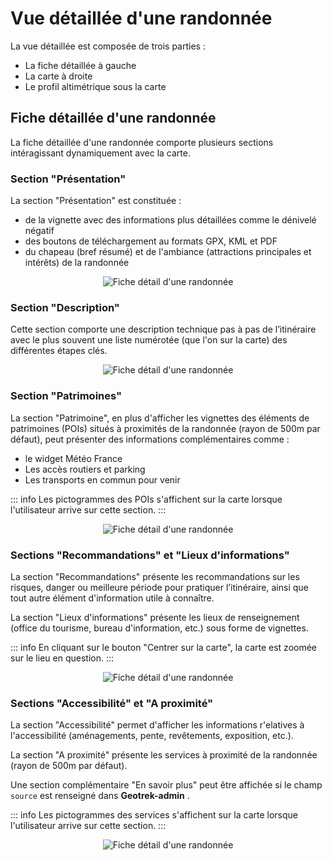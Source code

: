 # Vue détaillée d'une randonnée

La vue détaillée est composée de trois parties :

- La fiche détaillée à gauche
- La carte à droite
- Le profil altimétrique sous la carte

## Fiche détaillée d'une randonnée

La fiche détaillée d'une randonnée comporte plusieurs sections intéragissant dynamiquement avec la carte.

### Section "Présentation"

La section "Présentation" est constituée :

- de la vignette avec des informations plus détaillées comme le dénivelé négatif
- des boutons de téléchargement au formats GPX, KML et PDF
- du chapeau (bref résumé) et de l'ambiance (attractions principales et intérêts) de la randonnée

<center>
  <a title="Fiche détail d'une randonnée"><img src="/components/detail_trek.png" alt="Fiche détail d'une randonnée"></a>
</center>

### Section "Description"

Cette section comporte une description technique pas à pas de l’itinéraire avec le plus souvent une liste numérotée (que l'on sur la carte) des différentes étapes clés.

<center>
  <a title="Fiche détail d'une randonnée"><img src="/components/detail_trek_description.png" alt="Fiche détail d'une randonnée"></a>
</center>

### Section "Patrimoines"

La section "Patrimoine", en plus d'afficher les vignettes des éléments de patrimoines (POIs) situés à proximités de la randonnée (rayon de 500m par défaut), peut présenter des informations complémentaires comme :
- le widget Météo France
- Les accès routiers et parking
- Les transports en commun pour venir

::: info
Les pictogrammes des POIs s'affichent sur la carte lorsque l'utilisateur arrive sur cette section.
:::

<center>
  <a title="Fiche détail d'une randonnée"><img src="/components/detail_trek_poi.png" alt="Fiche détail d'une randonnée"></a>
</center>

### Sections "Recommandations" et "Lieux d'informations"

La section "Recommandations" présente les recommandations sur les risques, danger ou meilleure période pour pratiquer l’itinéraire, ainsi que tout autre élément d'information utile à connaître.

La section "Lieux d'informations" présente les lieux de renseignement (office du tourisme, bureau d'information, etc.) sous forme de vignettes. 

::: info
En cliquant sur le bouton "Centrer sur la carte", la carte est zoomée sur le lieu en question.
:::


<center>
  <a title="Fiche détail d'une randonnée"><img src="/components/detail_trek_informationdesk.png" alt="Fiche détail d'une randonnée"></a>
</center>

### Sections "Accessibilité" et "A proximité"

La section "Accessibilité" permet d'afficher les informations r'elatives à l'accessibilité (aménagements, pente, revêtements, exposition, etc.).

La section "A proximité" présente les services à proximité de la randonnée (rayon de 500m par défaut).

Une section complémentaire "En savoir plus" peut être affichée si le champ `source` est renseigné dans **Geotrek-admin** .

::: info
Les pictogrammes des services s'affichent sur la carte lorsque l'utilisateur arrive sur cette section.
:::

<center>
  <a title="Fiche détail d'une randonnée"><img src="/components/detail_trek_touristis_content.png" alt="Fiche détail d'une randonnée"></a>
</center>